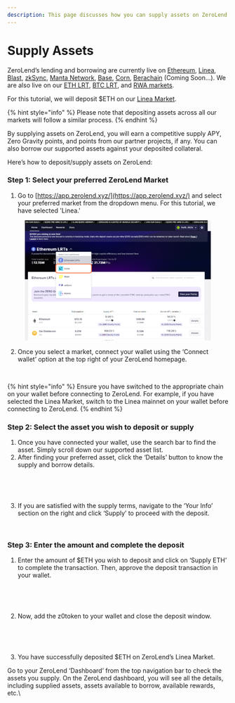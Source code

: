```yaml
---
description: This page discusses how you can supply assets on ZeroLend.
---
```


# Supply Assets

ZeroLend’s lending and borrowing are currently live on [Ethereum](https://app.zerolend.xyz/?marketName=proto_mainnet_lrt_v3), [Linea](https://app.zerolend.xyz/?marketName=proto_linea_v3), [Blast](https://app.zerolend.xyz/?marketName=proto_blast_v3), [zkSync](https://app.zerolend.xyz/?marketName=proto_zksync_era_v3),  [Manta Network](https://app.zerolend.xyz/?marketName=proto_manta_v3), [Base](https://app.zerolend.xyz/rewards/?marketName=proto_base_v3), [Corn](https://app.zerolend.xyz/?marketName=proto_corn_v3), [Berachain](https://app.zerolend.xyz/?marketName=proto_barito_v3) (Coming Soon...). We are also live on our [ETH LRT](https://app.zerolend.xyz/?marketName=proto_mainnet_lrt_v3), [BTC LRT](https://app.zerolend.xyz/?marketName=proto_mainnet_btc_v3), and [RWA markets](https://app.zerolend.xyz/?marketName=proto_mainnet_rwa_v3).

For this tutorial, we will deposit $ETH on our [Linea Market](https://app.zerolend.xyz/?marketName=proto_linea_v3).&#x20;

{% hint style="info" %}
Please note that depositing assets across all our markets will follow a similar process.&#x20;
{% endhint %}

By supplying assets on ZeroLend, you will earn a competitive supply APY, Zero Gravity points, and points from our partner projects, if any. You can also borrow our supported assets against your deposited collateral.&#x20;

Here’s how to deposit/supply assets on ZeroLend:

### Step 1: Select your preferred ZeroLend Market

1. Go to [https://app.zerolend.xyz/](https://app.zerolend.xyz/) and select your preferred market from the dropdown menu. For this tutorial, we have selected 'Linea.'&#x20;

<figure><img src="../../.gitbook/assets/link 1 s.png" alt=""><figcaption></figcaption></figure>

2. Once you select a market, connect your wallet using the ‘Connect wallet’ option at the top right of your ZeroLend homepage.&#x20;

<figure><img src="../../.gitbook/assets/Screenshot 2024-04-08 at 8.38.05 PM.png" alt=""><figcaption></figcaption></figure>

{% hint style="info" %}
Ensure you have switched to the appropriate chain on your wallet before connecting to ZeroLend. For example, if you have selected the Linea Market, switch to the Linea mainnet on your wallet before connecting to ZeroLend.
{% endhint %}

### Step 2: Select the asset you wish to deposit or supply&#x20;

1. Once you have connected your wallet, use the search bar to find the asset. Simply scroll down our supported asset list.
2. After finding your preferred asset, click the ‘Details’ button to know the supply and borrow details.&#x20;

<figure><img src="../../.gitbook/assets/Screenshot 2024-04-08 at 8.39.13 PM.png" alt=""><figcaption></figcaption></figure>

<figure><img src="../../.gitbook/assets/Screenshot 2024-04-08 at 8.41.24 PM.png" alt=""><figcaption></figcaption></figure>

3. If you are satisfied with the supply terms, navigate to the ‘Your Info’ section on the right and click ‘Supply’ to proceed with the deposit.

<figure><img src="../../.gitbook/assets/Screenshot 2024-04-08 at 8.41.56 PM.png" alt=""><figcaption></figcaption></figure>



### Step 3: Enter the amount and complete the deposit&#x20;

1. Enter the amount of $ETH you wish to deposit and click on ‘Supply ETH’ to complete the transaction. Then, approve the deposit transaction in your wallet.

<figure><img src="../../.gitbook/assets/Screenshot 2024-04-08 at 8.43.43 PM.png" alt=""><figcaption></figcaption></figure>

<figure><img src="../../.gitbook/assets/Screenshot 2024-04-08 at 8.44.17 PM.png" alt=""><figcaption></figcaption></figure>

2. Now, add the z0token to your wallet and close the deposit window.

<figure><img src="../../.gitbook/assets/Screenshot 2024-04-08 at 8.46.15 PM.png" alt=""><figcaption></figcaption></figure>

<figure><img src="../../.gitbook/assets/Screenshot 2024-04-08 at 8.47.05 PM.png" alt=""><figcaption></figcaption></figure>

3. You have successfully deposited $ETH on ZeroLend’s Linea Market.&#x20;

Go to your ZeroLend ‘Dashboard’ from the top navigation bar to check the assets you supply. On the ZeroLend dashboard, you will see all the details, including supplied assets, assets available to borrow, available rewards, etc.\


<figure><img src="../../.gitbook/assets/Screenshot 2024-04-08 at 8.58.17 PM.png" alt=""><figcaption></figcaption></figure>

<figure><img src="../../.gitbook/assets/Screenshot 2024-04-08 at 9.19.49 PM.png" alt=""><figcaption></figcaption></figure>
